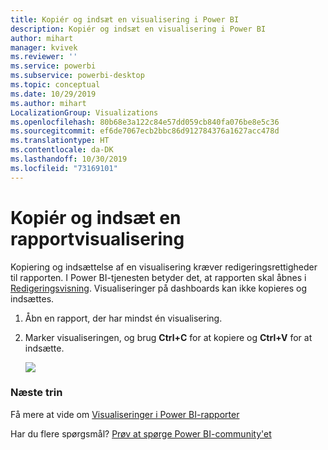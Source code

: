 ```yaml
---
title: Kopiér og indsæt en visualisering i Power BI
description: Kopiér og indsæt en visualisering i Power BI
author: mihart
manager: kvivek
ms.reviewer: ''
ms.service: powerbi
ms.subservice: powerbi-desktop
ms.topic: conceptual
ms.date: 10/29/2019
ms.author: mihart
LocalizationGroup: Visualizations
ms.openlocfilehash: 80b68e3a122c84e57dd059cb840fa076be8e5c36
ms.sourcegitcommit: ef6de7067ecb2bbc86d912784376a1627acc478d
ms.translationtype: HT
ms.contentlocale: da-DK
ms.lasthandoff: 10/30/2019
ms.locfileid: "73169101"
---
```

# <a name="copy-and-paste-a-report-visualization"></a>Kopiér og indsæt en rapportvisualisering
Kopiering og indsættelse af en visualisering kræver redigeringsrettigheder til rapporten. I Power BI-tjenesten betyder det, at rapporten skal åbnes i [Redigeringsvisning](../consumer/end-user-reading-view.md). Visualiseringer på dashboards kan ikke kopieres og indsættes.

1. Åbn en rapport, der har mindst én visualisering.  

2. Marker visualiseringen, og brug **Ctrl+C** for at kopiere og **Ctrl+V** for at indsætte.      

   ![](media/power-bi-visualization-copy-paste/copypasteviznew.gif)

### <a name="next-steps"></a>Næste trin
Få mere at vide om [Visualiseringer i Power BI-rapporter](power-bi-report-visualizations.md)

Har du flere spørgsmål? [Prøv at spørge Power BI-community'et](http://community.powerbi.com/)

